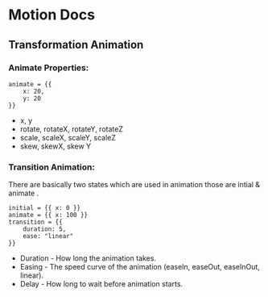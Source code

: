 # Motion Docs

## Transformation Animation

### Animate Properties:

    animate = {{
        x: 20,
        y: 20
    }}

- x, y
- rotate, rotateX, rotateY, rotateZ
- scale, scaleX, scaleY, scaleZ
- skew, skewX, skew Y

### Transition Animation:

There are basically two states which are used in animation those are intial & animate .

    initial = {{ x: 0 }}
    animate = {{ x: 100 }}
    transition = {{
        duration: 5,
        ease: "linear"
    }}

- Duration - How long the animation takes.
- Easing - The speed curve of the animation (easeIn, easeOut, easeInOut, linear).
- Delay - How long to wait before animation starts.
